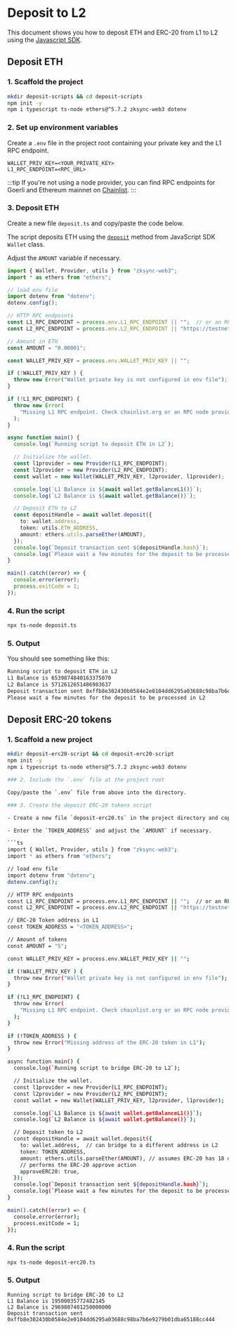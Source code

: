 # Deposit to L2

This document shows you how to deposit ETH and ERC-20 from L1 to L2 using the [Javascript SDK](../../api/js/README.md). 

## Deposit ETH

### 1. Scaffold the project

```sh
mkdir deposit-scripts && cd deposit-scripts
npm init -y 
npm i typescript ts-node ethers@^5.7.2 zksync-web3 dotenv
```

### 2. Set up environment variables

Create a `.env` file in the project root containing your private key and the L1 RPC endpoint.

```text
WALLET_PRIV_KEY=<YOUR_PRIVATE_KEY>
L1_RPC_ENDPOINT=<RPC_URL>
```
:::tip
If you're not using a node provider, you can find RPC endpoints for Goerli and Ethereum mainnet on [Chainlist](https://chainlist.org/). 
:::

### 3. Deposit ETH

Create a new file `deposit.ts` and copy/paste the code below. 

The script deposits ETH using the [`deposit`](../../api/js/getting-started.md#depositing-funds) method from JavaScript SDK `Wallet` class.

Adjust the `AMOUNT` variable if necessary.

```ts
import { Wallet, Provider, utils } from "zksync-web3";
import * as ethers from "ethers";

// load env file
import dotenv from "dotenv";
dotenv.config();

// HTTP RPC endpoints
const L1_RPC_ENDPOINT = process.env.L1_RPC_ENDPOINT || "";  // or an RPC endpoint from Infura/Chainstack/QuickNode/etc.
const L2_RPC_ENDPOINT = process.env.L2_RPC_ENDPOINT || "https://testnet.era.zksync.dev"; // or the zkSync Era mainnet 

// Amount in ETH
const AMOUNT = "0.00001";

const WALLET_PRIV_KEY = process.env.WALLET_PRIV_KEY || "";

if (!WALLET_PRIV_KEY ) {
  throw new Error("Wallet private key is not configured in env file");
}

if (!L1_RPC_ENDPOINT) {
  throw new Error(
    "Missing L1 RPC endpoint. Check chainlist.org or an RPC node provider"
  );
}

async function main() {
  console.log(`Running script to deposit ETH in L2`);

  // Initialize the wallet.
  const l1provider = new Provider(L1_RPC_ENDPOINT);
  const l2provider = new Provider(L2_RPC_ENDPOINT);
  const wallet = new Wallet(WALLET_PRIV_KEY, l2provider, l1provider);

  console.log(`L1 Balance is ${await wallet.getBalanceL1()}`);
  console.log(`L2 Balance is ${await wallet.getBalance()}`);

  // Deposit ETH to L2
  const depositHandle = await wallet.deposit({
    to: wallet.address,
    token: utils.ETH_ADDRESS,
    amount: ethers.utils.parseEther(AMOUNT),
  });
  console.log(`Deposit transaction sent ${depositHandle.hash}`);
  console.log(`Please wait a few minutes for the deposit to be processed in L2`);
}

main().catch((error) => {
  console.error(error);
  process.exitCode = 1;
});
```

### 4. Run the script

```sh
npx ts-node deposit.ts
```

### 5. Output

You should see something like this:

```txt
Running script to deposit ETH in L2
L1 Balance is 6539874840163375070
L2 Balance is 5712612651486983637
Deposit transaction sent 0xffb8e302430b0584e2e0104dd6295a03688c98ba7b6e9279b01dba65188cc444
Please wait a few minutes for the deposit to be processed in L2
```

## Deposit ERC-20 tokens

### 1. Scaffold a new project

```sh
mkdir deposit-erc20-script && cd deposit-erc20-script
npm init -y 
npm i typescript ts-node ethers@^5.7.2 zksync-web3 dotenv

### 2. Include the `.env` file at the project root

Copy/paste the `.env` file from above into the directory.

### 3. Create the deposit ERC-20 tokens script

- Create a new file `deposit-erc20.ts` in the project directory and copy/paste the code below. The script passes `approveERC20: true` which deals with ERC-20 tokens.

- Enter the `TOKEN_ADDRESS` and adjust the `AMOUNT` if necessary.

```ts
import { Wallet, Provider, utils } from "zksync-web3";
import * as ethers from "ethers";

// load env file
import dotenv from "dotenv";
dotenv.config();

// HTTP RPC endpoints
const L1_RPC_ENDPOINT = process.env.L1_RPC_ENDPOINT || "";  // or an RPC endpoint from Infura/Chainstack/QuickNode/etc.
const L2_RPC_ENDPOINT = process.env.L2_RPC_ENDPOINT || "https://testnet.era.zksync.dev"; // or the zkSync Era mainnet 

// ERC-20 Token address in L1
const TOKEN_ADDRESS = "<TOKEN_ADDRESS>";

// Amount of tokens 
const AMOUNT = "5";

const WALLET_PRIV_KEY = process.env.WALLET_PRIV_KEY || "";

if (!WALLET_PRIV_KEY ) {
  throw new Error("Wallet private key is not configured in env file");
}

if (!L1_RPC_ENDPOINT) {
  throw new Error(
    "Missing L1 RPC endpoint. Check chainlist.org or an RPC node provider"
  );
}

if (!TOKEN_ADDRESS ) {
  throw new Error("Missing address of the ERC-20 token in L1");
}

async function main() {
  console.log(`Running script to bridge ERC-20 to L2`);

  // Initialize the wallet.
  const l1provider = new Provider(L1_RPC_ENDPOINT);
  const l2provider = new Provider(L2_RPC_ENDPOINT);
  const wallet = new Wallet(WALLET_PRIV_KEY, l2provider, l1provider);

  console.log(`L1 Balance is ${await wallet.getBalanceL1()}`);
  console.log(`L2 Balance is ${await wallet.getBalance()}`);

  // Deposit token to L2
  const depositHandle = await wallet.deposit({
    to: wallet.address,  // can bridge to a different address in L2
    token: TOKEN_ADDRESS,
    amount: ethers.utils.parseEther(AMOUNT), // assumes ERC-20 has 18 decimals
    // performs the ERC-20 approve action
    approveERC20: true,
  });
  console.log(`Deposit transaction sent ${depositHandle.hash}`);
  console.log(`Please wait a few minutes for the deposit to be processed in L2`);
}

main().catch((error) => {
  console.error(error);
  process.exitCode = 1;
});
```

### 4. Run the script

```sh
npx ts-node deposit-erc20.ts
```

### 5. Output

```text
Running script to bridge ERC-20 to L2
L1 Balance is 19500035772482145
L2 Balance is 2969807401250000000
Deposit transaction sent 0xffb8e302430b0584e2e0104dd6295a03688c98ba7b6e9279b01dba65188cc444
```